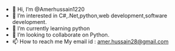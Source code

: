 - 👋 Hi, I’m @Amerhussain1220
- 👀 I’m interested in C#,.Net,python,web development,software development.
- 🌱 I’m currently learning python
- 💞️ I’m looking to collaborate on Python.
- 📫 How to reach me
     My email id : amer.hussain28@gmail.com

<!---
Amerhussain1220/Amerhussain1220 is a ✨ special ✨ repository because its `README.md` (this file) appears on your GitHub profile.
You can click the Preview link to take a look at your changes.
--->
